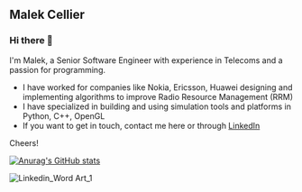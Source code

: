 ## Malek Cellier

### Hi there 👋

I'm Malek, a Senior Software Engineer with experience in Telecoms and a passion for programming.

- I have worked for companies like Nokia, Ericsson, Huawei designing and implementing algorithms to improve Radio Resource Management (RRM)
- I have specialized in building and using simulation tools and platforms in Python, C++, OpenGL
- If you want to get in touch, contact me here or through [LinkedIn](https://www.linkedin.com/in/malekcellier)

Cheers!

[![Anurag's GitHub stats](https://github-readme-stats.vercel.app/api?username=malekcellier)](https://github.com/malekcellier/github-readme-stats)

![Linkedin_Word Art_1](https://github.com/malekcellier/malekcellier/assets/3883114/cfb61fb8-e7c1-4b72-80b6-f3644279b8ae)

<!--
**malekcellier/malekcellier** is a ✨ _special_ ✨ repository because its `README.md` (this file) appears on your GitHub profile.

Here are some ideas to get you started:

- 🔭 I’m currently working on ...
- 🌱 I’m currently learning ...
- 👯 I’m looking to collaborate on ...
- 🤔 I’m looking for help with ...
- 💬 Ask me about ...
- 📫 How to reach me: ...
- 😄 Pronouns: ...
- ⚡ Fun fact: ...
-->
